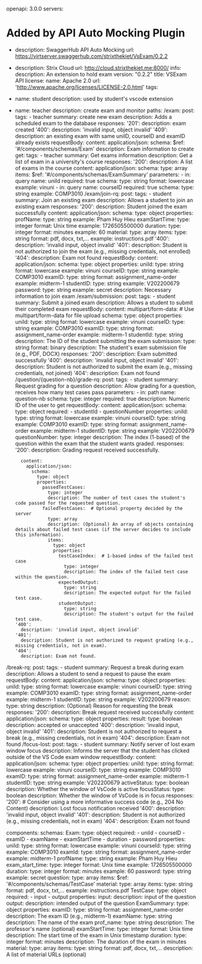 openapi: 3.0.0
servers:
  # Added by API Auto Mocking Plugin
  - description: SwaggerHub API Auto Mocking
    url: https://virtserver.swaggerhub.com/strixthekiet/VsExam/0.2.2
  - description: Strix Cloud
    url: http://cloud.strixthekiet.me:8000/
info:
  description: An extension to hold exam
  version: "0.2.2"
  title: VSExam API
  license:
    name: Apache 2.0
    url: 'http://www.apache.org/licenses/LICENSE-2.0.html'
tags:
  - name: student
    description: used by student's vscode extension
  - name: teacher
    description: create exam and monitor
paths:
  /exam:
    post:
      tags:
        - teacher
      summary: create new exam
      description: Adds a scheduled exam to the database
      responses:
        '201':
          description: exam created
        '400':
          description: 'invalid input, object invalid'
        '409':
          description: an existing exam with same uniID, courseID and examID already exists
      requestBody:
        content:
          application/json:
            schema:
              $ref: '#/components/schemas/Exam'
        description: Exam information to create
    get:
      tags:
        - teacher
      summary: Get exams information
      description: Get a list of exam in a university's course
      responses:
        '200':
          description: A list of exams in the course
          content:
            application/json:
              schema:
                type: array
                items:
                  $ref: '#/components/schemas/ExamSummary'
      parameters:
        - in: query
          name: uniId
          required: true
          schema:
            type: string
            format: lowercase
            example: vinuni
        - in: query
          name: courseID
          required: true
          schema:
            type: string
            example: COMP3010
  /exam/join-rq:
    post:
      tags:
        - student
      summary: Join an existing exam
      description: Allows a student to join an existing exam
      responses:
        '200':
          description: Student joined the exam successfully
          content:
            application/json:
              schema:
                type: object
                properties:
                  profName:
                    type: string
                    example: Pham Huy Hieu
                  examStartTime:
                    type: integer
                    format: Unix time
                    example: 1726505500000
                  duration:
                    type: integer
                    format: minutes
                    example: 60
                  material:
                    type: array
                    items:
                      type: string
                      format: pdf, docx, txt,...
                      example: instructions.pdf
        '400':
          description: 'invalid input, object invalid'
        '401':
          description: Student is not authorized to join the exam (e.g., missing credentials, not enrolled)
        '404':
          description: Exam not found
      requestBody:
        content:
          application/json:
            schema:
              type: object
              properties:
                uniId:
                  type: string
                  format: lowercase
                  example: vinuni
                courseID:
                  type: string
                  example: COMP3010
                examID:
                  type: string
                  format: assignment_name-order
                  example: midterm-1
                studentID:
                  type: string
                  example: V202200679
                password:
                  type: string
                  example: secret
        description: Necessary information to join exam
  /exam/submission:
    post:
      tags:
        - student
      summary: Submit a joined exam
      description: Allows a student to submit their completed exam
      requestBody:
        content:
          multipart/form-data:  # Use multipart/form-data for file upload
            schema:
              type: object
              properties:
                uniId:
                  type: string
                  format: lowercase
                  example: vinuni
                courseID:
                  type: string
                  example: COMP3010
                examID:
                  type: string
                  format: assignment_name-order
                  example: midterm-1
                studentId:
                  type: string
                  description: The ID of the student submitting the exam
                submission: 
                  type: string
                  format: binary
                  description: The student's exam submission file (e.g., PDF, DOCX)
      responses:
        '200':
          description: Exam submitted successfully
        '400':
          description: 'invalid input, object invalid'
        '401':
          description: Student is not authorized to submit the exam (e.g., missing credentials, not joined)
        '404':
          description: Exam not found      
  /question/{question-nb}/grade-rq:
    post:
      tags:
        - student
      summary: Request grading for a question
      description: Allow grading for a question, receives how many test cases pass
      parameters:
        - in: path
          name: question-nb
          schema:
            type: integer
          required: true
          description: Numeric ID of the user to get
      requestBody:
        content:
          application/json:
            schema:
              type: object
              required:
                - studentId
                - questionNumber
              properties:
                uniId:
                  type: string
                  format: lowercase
                  example: vinuni
                courseID:
                  type: string
                  example: COMP3010
                examID:
                  type: string
                  format: assignment_name-order
                  example: midterm-1
                studentID:
                  type: string
                  example: V202200679
                questionNumber:
                  type: integer
                  description: The index (1-based) of the question within the exam that the student wants graded.
      responses:
        '200':
          description: Grading request received successfully.
      
          content:
            application/json:
              schema:
                type: object
                properties:
                  passedTestCases:
                    type: integer
                    description: The number of test cases the student's code passed for the requested question.
                  failedTestCases:  # Optional property decided by the server
                    type: array
                    description: (Optional) An array of objects containing details about failed test cases (if the server decides to include this information).
                    items:
                      type: object
                      properties:
                        testCaseIndex:  # 1-based index of the failed test case
                          type: integer
                          description: The index of the failed test case within the question.
                        expectedOutput:
                          type: string
                          description: The expected output for the failed test case.
                        studentOutput:
                          type: string
                          description: The student's output for the failed test case.
        '400':
          description: 'invalid input, object invalid'
        '401':
          description: Student is not authorized to request grading (e.g., missing credentials, not in exam).
        '404':
          description: Exam not found.
  /break-rq:
    post:
      tags:
        - student
      summary: Request a break during exam
      description: Allows a student to send a request to pause the exam
      requestBody:
        content:
          application/json:
            schema:
              type: object
              properties:
                uniId:
                  type: string
                  format: lowercase
                  example: vinuni
                courseID:
                  type: string
                  example: COMP3010
                examID:
                  type: string
                  format: assignment_name-order
                  example: midterm-1
                studentID:
                  type: string
                  example: V202200679
                reason:
                  type: string
                  description: (Optional) Reason for requesting the break
      responses:
        '200':
          description: Break request received successfully
          content:
            application/json:
              schema:
                type: object
                properties:
                  result:
                    type: boolean
                    description: accepted or unaccepted
        '400':
          description: 'invalid input, object invalid'
        '401':
          description: Student is not authorized to request a break (e.g., missing credentials, not in exam)
        '404':
          description: Exam not found
  /focus-lost:
    post:
      tags:
        - student
      summary: Notify server of lost exam window focus
      description: Informs the server that the student has clicked outside of the VS Code exam window
      requestBody:
        content:
          application/json:
            schema:
              type: object
              properties:
                uniId:
                  type: string
                  format: lowercase
                  example: vinuni
                courseID:
                  type: string
                  example: COMP3010
                examID:
                  type: string
                  format: assignment_name-order
                  example: midterm-1
                studentID:
                  type: string
                  example: V202200679
                activeStatus:
                  type: boolean
                  description: Whether the window of VsCode is active
                focusStatus:
                  type: boolean
                  description: Whether the window of VsCode is in focus
      responses:
        '200':  # Consider using a more informative success code (e.g., 204 No Content)
          description: Lost focus notification received
        '400':
          description: 'invalid input, object invalid'
        '401':
          description: Student is not authorized (e.g., missing credentials, not in exam)
        '404':
          description: Exam not found
        
      
components:
  schemas:
    Exam:
      type: object
      required:
        - uniId
        - courseID
        - examID
        - examName
        - examStartTime
        - duration
        - password
      properties:
        uniId:
          type: string
          format: lowercase
          example: vinuni
        courseId:
          type: string
          example: COMP3010
        examId:
          type: string
          format: assignment_name-order
          example: midterm-1
        profName:
          type: string
          example: Pham Huy Hieu
        exam_start_time:
          type: integer
          format: Unix time
          example: 1726505500000
        duration:
          type: integer
          format: minutes
          example: 60
        password:
          type: string
          example: secret
        question:
          type: array
          items:
            $ref: '#/components/schemas/TestCase'
        material:
          type: array
          items:
            type: string
            format: pdf, docx, txt,...
            example: instructions.pdf
    TestCase:
      type: object
      required:
        - input
        - output
      properties:
        input:
          description: input of the question
        output:
          description: intended output of the question
    ExamSummary:
      type: object
      properties:
        examID:
          type: string
          format: assignment_name-order
          description: The exam ID (e.g., midterm-1)
        examName:
          type: string
          description: The name of the exam
        prof_name:
          type: string
          description: The professor's name (optional)
        examStartTime:
          type: integer
          format: Unix time
          description: The start time of the exam in Unix timestamp
        duration:
          type: integer
          format: minutes
          description: The duration of the exam in minutes
        material:
          type: array
          items:
            type: string
            format: pdf, docx, txt,...
          description: A list of material URLs (optional)